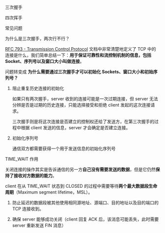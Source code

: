 三次握手

四次挥手



常见问题

为什么是三次握手，两次行不行？

[RFC 793 - Transmission Control Protocol](https://tools.ietf.org/html/rfc793) 文档中非常清楚地定义了 TCP 中的连接是什么，我们简单总结一下：**用于保证可靠性和流控制机制的信息，包括 Socket、序列号以及窗口大小叫做连接**。

问题转变成 **为什么需要通过三次握手才可以初始化 Sockets、窗口大小和初始序列号？**

1. 阻止重复历史连接的初始化

    如果只有两次握手，server 收到的连接可能是一次过期连接，但 server 无法分辨是否是过期的历史连接，只能选择接受和拒绝 client 发起的这次连接请求。

    三次握手则是将这次连接是否建立的控制权还给了发送方，在第三次握手的过程中根据 client 发送的信息，server 才会确定是否建立连接。

2. 初始化序列号

    通信双方都需要获得一个用于发送信息的初始化序列号



TIME_WAIT 作用

关闭连接的操作其实是告诉通信的另一方**自己没有需要发送的数据**，但是它仍然**保持了接收对方数据的能力**。

client 在从 TIME_WAIT 状态到 CLOSED 的过程中需要等待**两个最大数据段生命周期**（Maximum segment lifetime，MSL）。

1. 防止延迟的数据段被其他使用相同源地址、源端口、目的地址以及目的端口的 TCP 连接收到。

2. 确保 server 能够成功关闭（client 回复 ACK 后，该消息可能丢失，此时需要 server 重新发送 FIN 消息）

